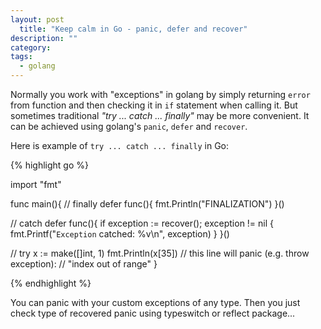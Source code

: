 ```yaml
---
layout: post
  title: "Keep calm in Go - panic, defer and recover"
description: ""
category:
tags:
  - golang
---
```


Normally you work with "exceptions" in golang by simply returning `error` from function
and then checking it in `if` statement when calling it. But sometimes
traditional *"try ... catch ... finally"* may be more convenient. It can be
achieved using golang's `panic`, `defer` and `recover`.

Here is example of `try ... catch ... finally` in Go:


{% highlight go %}

import "fmt"

func main(){
  // finally
  defer func(){
    fmt.Println("FINALIZATION")
  }()

  // catch
  defer func(){
    if exception := recover(); exception != nil {
      fmt.Printf("`Exception` catched: %v\n", exception)
    }
  }()

  // try
  x := make([]int, 1)
  fmt.Println(x[35]) // this line will panic (e.g. throw exception):
                     // "index out of range"
}

{% endhighlight %}

You can panic with your custom exceptions of any type. Then you just check type
of recovered panic using typeswitch or reflect package...
